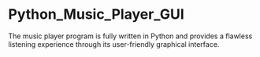 # Python_Music_Player_GUI
The music player program is fully written in Python and provides a flawless listening experience through its user-friendly graphical interface. 
